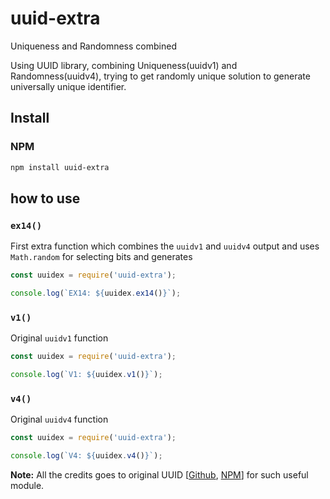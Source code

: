 # uuid-extra
Uniqueness and Randomness combined

Using UUID library, combining Uniqueness(uuidv1) and Randomness(uuidv4), trying to get randomly unique solution to generate universally unique identifier. 


## Install

### NPM
```sh
npm install uuid-extra
```


## how to use 

### `ex14()`
First extra function which combines the `uuidv1` and `uuidv4` output and uses `Math.random` for selecting bits and generates 

```js
const uuidex = require('uuid-extra');

console.log(`EX14: ${uuidex.ex14()}`);
```

### `v1()`
Original `uuidv1` function

```js
const uuidex = require('uuid-extra');

console.log(`V1: ${uuidex.v1()}`);
```

### `v4()`
Original `uuidv4` function

```js
const uuidex = require('uuid-extra');

console.log(`V4: ${uuidex.v4()}`);
```


**Note:** All the credits goes to original UUID [[Github](https://github.com/kelektiv/node-uuid "Github"), [NPM](https://www.npmjs.com/package/uuid "NPM")] for such useful module.